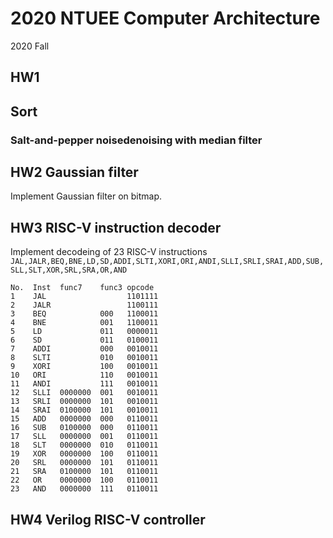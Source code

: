 # 2020 NTUEE Computer Architecture
2020 Fall

## HW1 

## Sort

### Salt-and-pepper noisedenoising with median filter

## HW2 Gaussian filter
Implement Gaussian filter on bitmap.

## HW3 RISC-V instruction decoder
Implement decodeing of 23 RISC-V instructions
`JAL,JALR,BEQ,BNE,LD,SD,ADDI,SLTI,XORI,ORI,ANDI,SLLI,SRLI,SRAI,ADD,SUB,SLL,SLT,XOR,SRL,SRA,OR,AND`

```
No.  Inst  func7    func3 opcode
1    JAL                  1101111
2    JALR                 1100111
3    BEQ            000   1100011
4    BNE            001   1100011
5    LD             011   0000011
6    SD             011   0100011
7    ADDI           000   0010011
8    SLTI           010   0010011
9    XORI           100   0010011
10   ORI            110   0010011
11   ANDI           111   0010011
12   SLLI  0000000  001   0010011
13   SRLI  0000000  101   0010011
14   SRAI  0100000  101   0010011
15   ADD   0000000  000   0110011
16   SUB   0100000  000   0110011
17   SLL   0000000  001   0110011
18   SLT   0000000  010   0110011
19   XOR   0000000  100   0110011
20   SRL   0000000  101   0110011
21   SRA   0100000  101   0110011
22   OR    0000000  100   0110011
23   AND   0000000  111   0110011
```

## HW4 Verilog RISC-V controller
